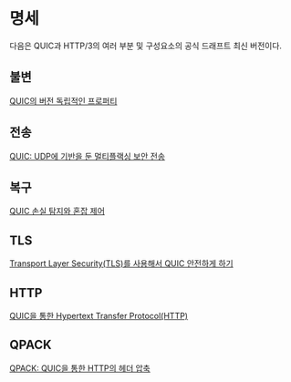 <!--
# The specifications

Here is a collection of the latest official drafts for the various parts and
components of QUIC and HTTP/3.

## Invariants

[Version-Independent Properties of QUIC](https://tools.ietf.org/html/draft-ietf-quic-invariants-07)

## Transport

[QUIC: A UDP-Based Multiplexed and Secure Transport](https://tools.ietf.org/html/draft-ietf-quic-transport-23)

## Recovery

[QUIC Loss Detection and Congestion Control](https://tools.ietf.org/html/draft-ietf-quic-recovery-23)

## TLS

[Using Transport Layer Security (TLS) to Secure QUIC](https://tools.ietf.org/html/draft-ietf-quic-tls-23)

## HTTP

[Hypertext Transfer Protocol (HTTP) over QUIC](https://tools.ietf.org/html/draft-ietf-quic-http-23)

## QPACK

[QPACK: Header Compression for HTTP over QUIC](https://tools.ietf.org/html/draft-ietf-quic-qpack-10)
-->

# 명세

다음은 QUIC과 HTTP/3의 여러 부분 및 구성요소의 공식 드래프트 최신 버전이다.

## 불변

[QUIC의 버전 독립적인 프로퍼티](https://tools.ietf.org/html/draft-ietf-quic-invariants-07)

## 전송

[QUIC: UDP에 기반을 둔 멀티플랙싱 보안 전송](https://tools.ietf.org/html/draft-ietf-quic-transport-23)

## 복구

[QUIC 손실 탐지와 혼잡 제어](https://tools.ietf.org/html/draft-ietf-quic-recovery-23)

## TLS

[Transport Layer Security(TLS)를 사용해서 QUIC 안전하게 하기](https://tools.ietf.org/html/draft-ietf-quic-tls-23)

## HTTP

[QUIC을 통한 Hypertext Transfer Protocol(HTTP)](https://tools.ietf.org/html/draft-ietf-quic-http-23)

## QPACK

[QPACK: QUIC을 통한 HTTP의 헤더 압축](https://tools.ietf.org/html/draft-ietf-quic-qpack-10)
